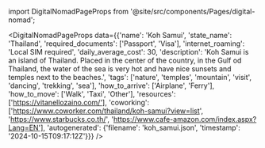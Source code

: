 
import DigitalNomadPageProps from '@site/src/components/Pages/digital-nomad';

<DigitalNomadPageProps
    data={{'name': 'Koh Samui', 'state_name': 'Thailand', 'required_documents': ['Passport', 'Visa'], 'internet_roaming': 'Local SIM required', 'daily_average_cost': 30, 'description': 'Koh Samui is an island of Thailand. Placed in the center of the country, in the Gulf od Thailand, the water of the sea is very hot and have nice sunsets and temples next to the beaches.', 'tags': ['nature', 'temples', 'mountain', 'visit', 'dancing', 'trekking', 'sea'], 'how_to_arrive': ['Airplane', 'Ferry'], 'how_to_move': ['Walk', 'Taxi', 'Other'], 'resources': ['https://vitanellozaino.com/'], 'coworking': ['https://www.coworker.com/thailand/koh-samui?view=list', 'https://www.starbucks.co.th/', 'https://www.cafe-amazon.com/index.aspx?Lang=EN'], 'autogenerated': {'filename': 'koh_samui.json', 'timestamp': '2024-10-15T09:17:12Z'}}}
/>
